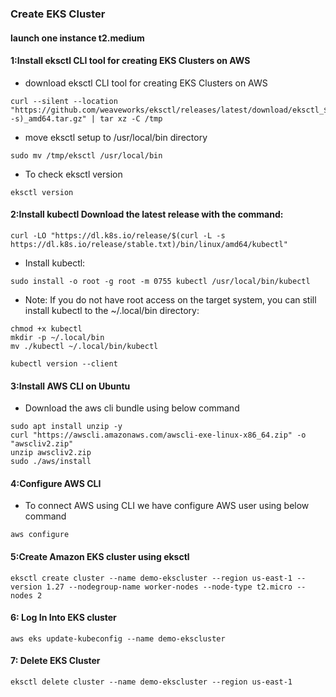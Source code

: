 ### Create EKS Cluster
#### launch one instance t2.medium
#### 1:Install eksctl CLI tool for creating EKS Clusters on AWS

- download eksctl CLI tool for creating EKS Clusters on AWS
```
curl --silent --location "https://github.com/weaveworks/eksctl/releases/latest/download/eksctl_$(uname -s)_amd64.tar.gz" | tar xz -C /tmp
```
- move eksctl setup to /usr/local/bin directory
```
sudo mv /tmp/eksctl /usr/local/bin
```
- To check eksctl version
```
eksctl version
```
#### 2:Install kubectl Download the latest release with the command:
```
curl -LO "https://dl.k8s.io/release/$(curl -L -s https://dl.k8s.io/release/stable.txt)/bin/linux/amd64/kubectl"
```
- Install kubectl:
```
sudo install -o root -g root -m 0755 kubectl /usr/local/bin/kubectl
```
- Note: If you do not have root access on the target system, you can still install kubectl to the ~/.local/bin directory:
```
chmod +x kubectl
mkdir -p ~/.local/bin
mv ./kubectl ~/.local/bin/kubectl
```
```
kubectl version --client
```
#### 3:Install AWS CLI on Ubuntu

- Download the aws cli bundle using below command
```
sudo apt install unzip -y
curl "https://awscli.amazonaws.com/awscli-exe-linux-x86_64.zip" -o "awscliv2.zip"
unzip awscliv2.zip
sudo ./aws/install
```
#### 4:Configure AWS CLI

- To connect AWS using CLI we have configure AWS user using below command
```
aws configure
```
#### 5:Create Amazon EKS cluster using eksctl
```
eksctl create cluster --name demo-ekscluster --region us-east-1 --version 1.27 --nodegroup-name worker-nodes --node-type t2.micro --nodes 2
```
#### 6: Log In Into EKS cluster
```
aws eks update-kubeconfig --name demo-ekscluster
```
#### 7: Delete EKS Cluster
```
eksctl delete cluster --name demo-ekscluster --region us-east-1
```

